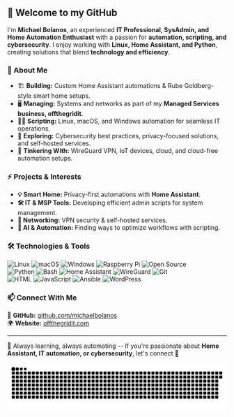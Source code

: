 ## 👋 Welcome to my GitHub  

I'm **Michael Bolanos**, an experienced **IT Professional, SysAdmin, and Home Automation Enthusiast** with a passion for **automation, scripting, and cybersecurity**. I enjoy working with **Linux, Home Assistant, and Python**, creating solutions that blend **technology and efficiency**.  

### 🚀 About Me  
- 🏗️ **Building:** Custom Home Assistant automations & Rube Goldberg-style smart home setups.  
- 🖥️ **Managing:** Systems and networks as part of my **Managed Services business, offthegridit**.  
- 🧑‍💻 **Scripting:** Linux, macOS, and Windows automation for seamless IT operations.  
- 🔐 **Exploring:** Cybersecurity best practices, privacy-focused solutions, and self-hosted services.  
- 📡 **Tinkering With:** WireGuard VPN, IoT devices, cloud, and cloud-free automation setups.  

### ⚡ Projects & Interests  
- **💡 Smart Home:** Privacy-first automations with **Home Assistant**.  
- **🛠️ IT & MSP Tools:** Developing efficient admin scripts for system management.  
- **📡 Networking:** VPN security & self-hosted services.  
- **🤖 AI & Automation:** Finding ways to optimize workflows with scripting.  

### 🛠️ Technologies & Tools  
![Linux](https://img.shields.io/badge/Linux-FCC624?style=for-the-badge&logo=linux&logoColor=black) 
![macOS](https://img.shields.io/badge/macOS-000000?style=for-the-badge&logo=apple&logoColor=white) 
![Windows](https://img.shields.io/badge/Windows-0078D6?style=for-the-badge&logo=windows&logoColor=white) 
![Raspberry Pi](https://img.shields.io/badge/Raspberry_Pi-A22846?style=for-the-badge&logo=raspberry-pi&logoColor=white) 
![Open Source](https://img.shields.io/badge/Open_Source-3DA639?style=for-the-badge&logo=open-source-initiative&logoColor=white)  
![Python](https://img.shields.io/badge/Python-3776AB?style=for-the-badge&logo=python&logoColor=white) 
![Bash](https://img.shields.io/badge/Bash-4EAA25?style=for-the-badge&logo=gnu-bash&logoColor=white) 
![Home Assistant](https://img.shields.io/badge/Home_Assistant-41BDF5?style=for-the-badge&logo=home-assistant&logoColor=white) 
![WireGuard](https://img.shields.io/badge/WireGuard-88171A?style=for-the-badge&logo=wireguard&logoColor=white) 
![Git](https://img.shields.io/badge/Git-F05032?style=for-the-badge&logo=git&logoColor=white)  
![HTML](https://img.shields.io/badge/HTML5-E34F26?style=for-the-badge&logo=html5&logoColor=white) 
![JavaScript](https://img.shields.io/badge/JavaScript-F7DF1E?style=for-the-badge&logo=javascript&logoColor=black) 
![Ansible](https://img.shields.io/badge/Ansible-EE0000?style=for-the-badge&logo=ansible&logoColor=white) 
![WordPress](https://img.shields.io/badge/WordPress-21759B?style=for-the-badge&logo=wordpress&logoColor=white)  


### 📫 Connect With Me  
🔗 **GitHub:** [github.com/michaelbolanos](https://github.com/michaelbolanos)  
🌍 **Website:** [offthegridit.com](https://offthegridit.com)  

---  

🚀 Always learning, always automating -- If you're passionate about **Home Assistant, IT automation, or cybersecurity**, let's connect 🚀  



<picture>
  <source media="(prefers-color-scheme: dark)" srcset="https://raw.githubusercontent.com/michaelbolanos/michaelbolanos/output/github-snake-dark.svg" />
  <source media="(prefers-color-scheme: light)" srcset="https://raw.githubusercontent.com/michaelbolanos/michaelbolanos/output/github-snake.svg" />
  <img alt="github-snake" src="https://raw.githubusercontent.com/michaelbolanos/michaelbolanos/output/github-snake.svg" />
</picture>
